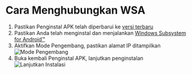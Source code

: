 # Cara Menghubungkan WSA
1. Pastikan Penginstal APK telah diperbarui ke [versi terbaru](https://www.microsoft.com/store/productId/9P2JFQ43FPPG "APK Installer")
2. Pastikan Anda telah menginstal dan menjalankan [Windows Subsystem for Android™](https://www.microsoft.com/store/productId/9P3395VX91NR)
3. Aktifkan Mode Pengembang, pastikan alamat IP ditampilkan![Mode Pengembang](https://raw.githubusercontent.com/Paving-Base/APK-Installer/screenshots/Documents/Tutorials/How%20To%20Connect%20WSA/Images/Snipaste_2022-10-02_19-02-09.png)
4. Buka kembali Penginstal APK, lanjutkan penginstalan![Lanjutkan Instalasi](https://raw.githubusercontent.com/Paving-Base/APK-Installer/screenshots/Documents/Tutorials/How%20To%20Connect%20WSA/Images/Snipaste_2022-10-02_17-34-04.png)
